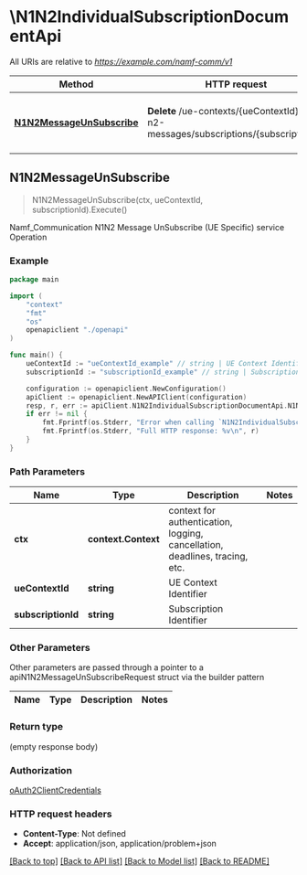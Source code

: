 # \N1N2IndividualSubscriptionDocumentApi

All URIs are relative to *https://example.com/namf-comm/v1*

Method | HTTP request | Description
------------- | ------------- | -------------
[**N1N2MessageUnSubscribe**](N1N2IndividualSubscriptionDocumentApi.md#N1N2MessageUnSubscribe) | **Delete** /ue-contexts/{ueContextId}/n1-n2-messages/subscriptions/{subscriptionId} | Namf_Communication N1N2 Message UnSubscribe (UE Specific) service Operation



## N1N2MessageUnSubscribe

> N1N2MessageUnSubscribe(ctx, ueContextId, subscriptionId).Execute()

Namf_Communication N1N2 Message UnSubscribe (UE Specific) service Operation

### Example

```go
package main

import (
    "context"
    "fmt"
    "os"
    openapiclient "./openapi"
)

func main() {
    ueContextId := "ueContextId_example" // string | UE Context Identifier
    subscriptionId := "subscriptionId_example" // string | Subscription Identifier

    configuration := openapiclient.NewConfiguration()
    apiClient := openapiclient.NewAPIClient(configuration)
    resp, r, err := apiClient.N1N2IndividualSubscriptionDocumentApi.N1N2MessageUnSubscribe(context.Background(), ueContextId, subscriptionId).Execute()
    if err != nil {
        fmt.Fprintf(os.Stderr, "Error when calling `N1N2IndividualSubscriptionDocumentApi.N1N2MessageUnSubscribe``: %v\n", err)
        fmt.Fprintf(os.Stderr, "Full HTTP response: %v\n", r)
    }
}
```

### Path Parameters


Name | Type | Description  | Notes
------------- | ------------- | ------------- | -------------
**ctx** | **context.Context** | context for authentication, logging, cancellation, deadlines, tracing, etc.
**ueContextId** | **string** | UE Context Identifier | 
**subscriptionId** | **string** | Subscription Identifier | 

### Other Parameters

Other parameters are passed through a pointer to a apiN1N2MessageUnSubscribeRequest struct via the builder pattern


Name | Type | Description  | Notes
------------- | ------------- | ------------- | -------------



### Return type

 (empty response body)

### Authorization

[oAuth2ClientCredentials](../README.md#oAuth2ClientCredentials)

### HTTP request headers

- **Content-Type**: Not defined
- **Accept**: application/json, application/problem+json

[[Back to top]](#) [[Back to API list]](../README.md#documentation-for-api-endpoints)
[[Back to Model list]](../README.md#documentation-for-models)
[[Back to README]](../README.md)

